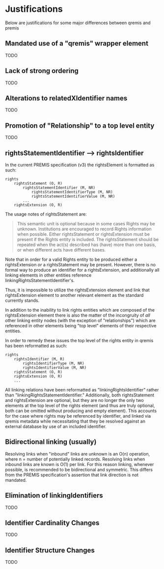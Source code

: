 # Justifications

Below are justifications for some major differences between qremis and premis

## Mandated use of a "qremis" wrapper element

TODO


## Lack of strong ordering

TODO


## Alterations to relatedXIdentifier names

TODO


## Promotion of "Relationship" to a top level entity

TODO


## rightsStatementIdentifier --> rightsIdentifier

In the current PREMIS specification (v3) the rightsElement is formatted as such:

```
rights
    rightsStatement (O, R)
        rightsStatementIdentifier (M, NR)
            rightsStatementIdentifierType (M, NR)
            rightsStatementIdentifierValue (M, NR)
        ...
    rightsExtension (O, R)
```

The usage notes of rightsStatement are:

> This semantic unit is optional because in some cases Rights
> may be unknown. Institutions are encouraged to record Rights
> information when possible. Either rightsStatement or rightsExtension
> must be present if the Rights entity is included. The rightsStatement
> should be repeated when the act(s) described has (have) more than one 
> basis, or when different acts have different bases.

Note that in order for a valid Rights entity to be produced either a rightsExtension
_or_ a rightsStatement may be present. However, there is no formal way to produce an
identifier for a rightsExtension, and additionally all linking elements in other entities
reference linkingRightsStatementIdentifier's.

Thus, it is impossible to utilize the rightsExtension element and link that rightsExtension
element to another relevant element as the standard currently stands.

In addition to the inability to link rights entities which are composed of the rightsExtension element
there is also the matter of the incongruity of _all_ other linking entity nodes (with the exception of
"relationships") which are referenced in other elements being "top level" elements of their respective
entities.

In order to remedy these issues the top level of the rights entity in qremis has been reformatted as such:

```
rights
    rightsIdentifier (M, R)
        rightsIdentifierType (M, NR)
        rightsIdentifierValue (M, NR)
    rightsStatement (O, R)
    rightsExtension (O, R)
    ...
```

All linking relations have been reformatted as "linkingRightsIdentifier" rather 
than "linkingRightsStatementIdentifier." Additionally, both rightsStatement and 
rightsExtension are optional, but they are no longer the only two elements at the top level
of the rights element (and thus are truly optional, both can be omitted without producing
and empty element). This accounts for the case where rights may be referenced by identifier, and linked
via qremis metadata while necessitating that they be resolved against an external database by use
of an included identifier.


## Bidirectional linking (usually)

Resolving links when "inbound" links are unknown is an O(n) operation, where n = number
of potentially linked records. Resolving links when inbound links are known is O(1) per link.
For this reason linking, whenever possible, is recommended to be bidirectional and symmetric.
This differs from the PREMIS specification's assertion that link direction is not mandated.


## Elimination of linkingIdentifiers

TODO


## Identifier Cardinality Changes

TODO


## Identifier Structure Changes

TODO
